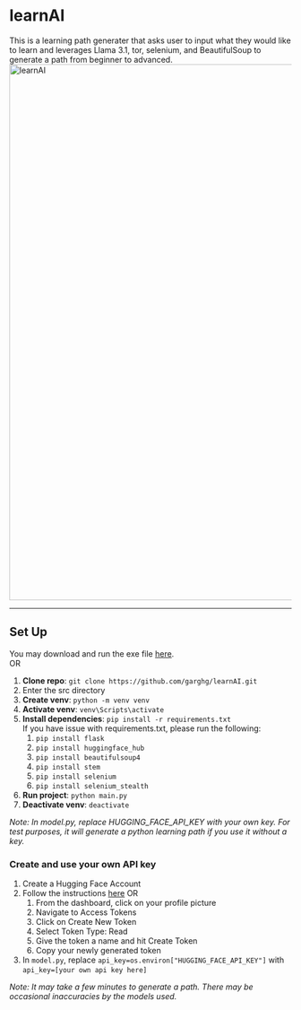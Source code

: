 # learnAI
This is a learning path generater that asks user to input what they would like to learn and leverages Llama 3.1, tor, selenium, and BeautifulSoup to generate a path from beginner to advanced.
<img width="1919" height="956" alt="learnAI" src="https://github.com/user-attachments/assets/caa0a2d3-55e4-4233-8aeb-5d514edb4d79" />

---
## Set Up
You may download and run the exe file [here](https://drive.google.com/uc?export=download&id=1xh3vvLsT94QRyeRpGx9KRMNZAMU0CUoj).  
OR  
1.  **Clone repo**: `git clone https://github.com/garghg/learnAI.git`
2.  Enter the src directory 
3. **Create venv**: `python -m venv venv`
4. **Activate venv**: `venv\Scripts\activate`
5. **Install dependencies**: `pip install -r requirements.txt`  
    If you have issue with requirements.txt, please run the following:
   1. `pip install flask`
   2. `pip install huggingface_hub`
   3. `pip install beautifulsoup4`
   4. `pip install stem`
   5. `pip install selenium`
   6. `pip install selenium_stealth`
6. **Run project**: `python main.py`
7. **Deactivate venv**: `deactivate`



_Note: In model.py, replace HUGGING_FACE_API_KEY with your own key. For test purposes, it will generate a python learning path if you use it without a key._  

### Create and use your own API key
1. Create a Hugging Face Account
2. Follow the instructions [here](https://youtu.be/HXBQzucTITQ?t=44)
   OR
   1. From the dashboard, click on your profile picture
   2. Navigate to Access Tokens
   3. Click on Create New Token
   4. Select Token Type: Read
   5. Give the token a name and hit Create Token
   6. Copy your newly generated token
4. In `model.py`, replace `api_key=os.environ["HUGGING_FACE_API_KEY"]` with `api_key=[your own api key here]` 

_Note: It may take a few minutes to generate a path. There may be occasional inaccuracies by the models used._
